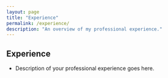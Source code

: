 ```yaml
---
layout: page
title: "Experience"
permalink: /experience/
description: "An overview of my professional experience."
---
```

## Experience

- Description of your professional experience goes here.
